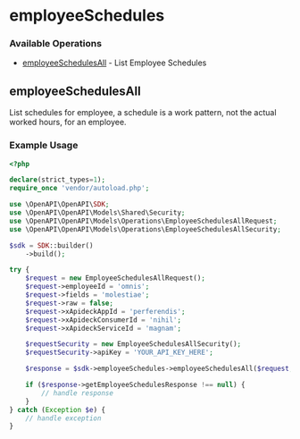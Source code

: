 # employeeSchedules

### Available Operations

* [employeeSchedulesAll](#employeeschedulesall) - List Employee Schedules

## employeeSchedulesAll

List schedules for employee, a schedule is a work pattern, not the actual worked hours, for an employee.

### Example Usage

```php
<?php

declare(strict_types=1);
require_once 'vendor/autoload.php';

use \OpenAPI\OpenAPI\SDK;
use \OpenAPI\OpenAPI\Models\Shared\Security;
use \OpenAPI\OpenAPI\Models\Operations\EmployeeSchedulesAllRequest;
use \OpenAPI\OpenAPI\Models\Operations\EmployeeSchedulesAllSecurity;

$sdk = SDK::builder()
    ->build();

try {
    $request = new EmployeeSchedulesAllRequest();
    $request->employeeId = 'omnis';
    $request->fields = 'molestiae';
    $request->raw = false;
    $request->xApideckAppId = 'perferendis';
    $request->xApideckConsumerId = 'nihil';
    $request->xApideckServiceId = 'magnam';

    $requestSecurity = new EmployeeSchedulesAllSecurity();
    $requestSecurity->apiKey = 'YOUR_API_KEY_HERE';

    $response = $sdk->employeeSchedules->employeeSchedulesAll($request, $requestSecurity);

    if ($response->getEmployeeSchedulesResponse !== null) {
        // handle response
    }
} catch (Exception $e) {
    // handle exception
}
```
